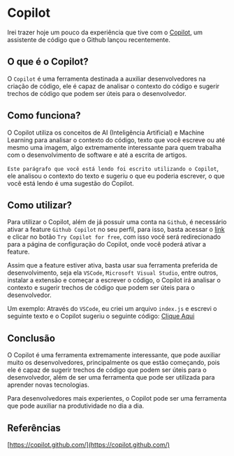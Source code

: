 # Copilot

Irei trazer hoje um pouco da experiência que tive com o [Copilot](https://copilot.github.com/), um assistente de código que o Github lançou recentemente.

## O que é o Copilot?

O `Copilot` é uma ferramenta destinada a auxiliar desenvolvedores na criação de código, ele é capaz de analisar o contexto do código e sugerir trechos de código que podem ser úteis para o desenvolvedor.

## Como funciona?

O Copilot utiliza os conceitos de AI (Inteligência Artificial) e Machine Learning para analisar o contexto do código, texto que você escreve ou até mesmo uma imagem, algo extremamente interessante para quem trabalha com o desenvolvimento de software e até a escrita de artigos.

`Este parágrafo que você está lendo foi escrito utilizando o Copilot`, ele analisou o contexto do texto e sugeriu o que eu poderia escrever, o que você está lendo é uma sugestão do Copilot.

## Como utilizar?

Para utilizar o Copilot, além de já possuir uma conta na `Github`, é necessário ativar a feature `Github Copilot` no seu perfil, para isso, basta acessar o [link](https://copilot.github.com/) e clicar no botão `Try Copilot for free`, com isso você será redirecionado para a página de configuração do Copilot, onde você poderá ativar a feature.

Assim que a feature estiver ativa, basta usar sua ferramenta preferida de desenvolvimento, seja ela `VSCode`, `Microsoft Visual Studio`, entre outros, instalar a extensão e começar a escrever o código, o Copilot irá analisar o contexto e sugerir trechos de código que podem ser úteis para o desenvolvedor.

Um exemplo: Através do `VSCode`, eu criei um arquivo `index.js` e escrevi o seguinte texto e o Copilot sugeriu o seguinte código: [Clique Aqui](https://raw.githubusercontent.com/leandro-melloni/leandro-melloni.github.io/main/docs/assets/examples/index.js)

## Conclusão

O Copilot é uma ferramenta extremamente interessante, que pode auxiliar muito os desenvolvedores, principalmente os que estão começando, pois ele é capaz de sugerir trechos de código que podem ser úteis para o desenvolvedor, além de ser uma ferramenta que pode ser utilizada para aprender novas tecnologias.

Para desenvolvedores mais experientes, o Copilot pode ser uma ferramenta que pode auxiliar na produtividade no dia a dia.

## Referências

[https://copilot.github.com/](https://copilot.github.com/)



